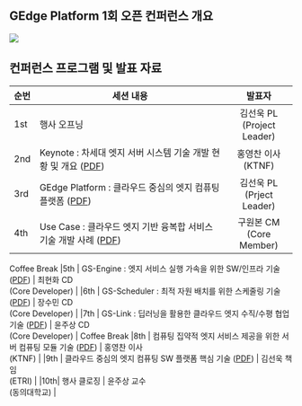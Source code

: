 ## GEdge Platform 1회 오픈 컨퍼런스 개요
<p align="left">
  <img src="https://github.com/gedge-platform/docs/blob/main/conference/1st/images/1st_conference.png">
</p>

## 컨퍼런스 프로그램 및 발표 자료
| 순번 | 세션 내용 | 발표자 |
| --------------------------------- | --------------------------------- | :---------------------------------: |
|1st | 행사 오프닝 | 김선욱 PL<BR>(Project Leader) |
|2nd | Keynote : 차세대 엣지 서버 시스템 기술 개발 현황 및 개요 ([PDF](https://github.com/gedge-platform/docs/blob/main/conference/1st/presentation/.pdf)) | 홍영찬 이사<BR>(KTNF) |
|3rd | GEdge Platform : 클라우드 중심의 엣지 컴퓨팅 플랫폼 ([PDF](https://github.com/gedge-platform/docs/blob/main/conference/1st/presentation/.pdf))| 김선욱 PL<BR>(Prject Leader) | 
|4th | Use Case : 클라우드 엣지 기반 융복합 서비스 기술 개발 사례 ([PDF](https://github.com/gedge-platform/docs/blob/main/conference/1st/presentation/.pdf))| 구원본 CM<BR>(Core Member) | 
Coffee Break 
|5th | GS-Engine : 엣지 서비스 실행 가속을 위한 SW/인프라 기술 ([PDF](https://github.com/gedge-platform/docs/blob/main/conference/1st/presentation/.pdf)) | 최현화 CD<BR>(Core Developer) |
|6th | GS-Scheduler : 최적 자원 배치를 위한 스케줄링 기술 ([PDF](https://github.com/gedge-platform/docs/blob/main/conference/1st/presentation/.pdf)) | 장수민 CD<BR>(Core Developer) |
|7th | GS-Link : 딥러닝을 활용한 클라우드 엣지 수직/수평 협업 기술 ([PDF](https://github.com/gedge-platform/docs/blob/main/conference/1st/presentation/.pdf)) | 윤주상 CD<BR>(Core Developer) |
Coffee Break
|8th | 컴퓨팅 집약적 엣지 서비스 제공을 위한 서버 컴퓨팅 모듈 기술 ([PDF](https://github.com/gedge-platform/docs/blob/main/conference/2nd/presentation/2nd_06_edge_server.pdf)) | 홍영찬 이사<BR>(KTNF) |
|9th | 클라우드 중심의 엣지 컴퓨팅 SW 플랫폼 핵심 기술 ([PDF](https://github.com/gedge-platform/docs/blob/main/conference/2nd/presentation/2nd_07_gedge_platform.pdf)) | 김선욱 책임<BR>(ETRI) |
|10th| 행사 클로징 | 윤주상 교수<BR>(동의대학교) |
<BR>